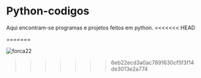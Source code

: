 # Python-codigos
Aqui encontram-se programas e projetos feitos em python.
<<<<<<< HEAD
			
=======


![forca22](https://user-images.githubusercontent.com/90646140/162544428-186c77b7-cc9d-431f-906b-5aa200972b1a.png)
>>>>>>> 6eb22ecd3a0ac7891630cf5f3f14de3013e2a774
